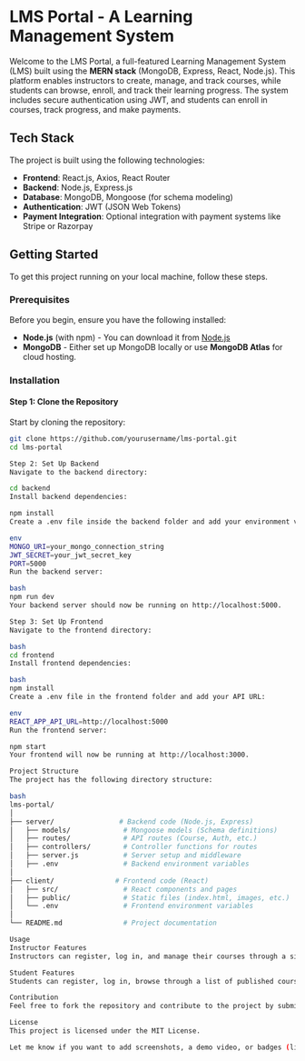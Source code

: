 # LMS Portal - A Learning Management System

Welcome to the LMS Portal, a full-featured Learning Management System (LMS) built using the **MERN stack** (MongoDB, Express, React, Node.js). This platform enables instructors to create, manage, and track courses, while students can browse, enroll, and track their learning progress. The system includes secure authentication using JWT, and students can enroll in courses, track progress, and make payments.

## Tech Stack

The project is built using the following technologies:

- **Frontend**: React.js, Axios, React Router
- **Backend**: Node.js, Express.js
- **Database**: MongoDB, Mongoose (for schema modeling)
- **Authentication**: JWT (JSON Web Tokens)
- **Payment Integration**: Optional integration with payment systems like Stripe or Razorpay

## Getting Started

To get this project running on your local machine, follow these steps.

### Prerequisites

Before you begin, ensure you have the following installed:

- **Node.js** (with npm) - You can download it from [Node.js](https://nodejs.org/)
- **MongoDB** - Either set up MongoDB locally or use **MongoDB Atlas** for cloud hosting.

### Installation

#### Step 1: Clone the Repository

Start by cloning the repository:

```bash
git clone https://github.com/yourusername/lms-portal.git
cd lms-portal

Step 2: Set Up Backend
Navigate to the backend directory:

cd backend
Install backend dependencies:

npm install
Create a .env file inside the backend folder and add your environment variables:

env
MONGO_URI=your_mongo_connection_string
JWT_SECRET=your_jwt_secret_key
PORT=5000
Run the backend server:

bash
npm run dev
Your backend server should now be running on http://localhost:5000.

Step 3: Set Up Frontend
Navigate to the frontend directory:

bash
cd frontend
Install frontend dependencies:

bash
npm install
Create a .env file in the frontend folder and add your API URL:

env
REACT_APP_API_URL=http://localhost:5000
Run the frontend server:

npm start
Your frontend will now be running at http://localhost:3000.

Project Structure
The project has the following directory structure:

bash
lms-portal/
│
├── server/                # Backend code (Node.js, Express)
│   ├── models/             # Mongoose models (Schema definitions)
│   ├── routes/             # API routes (Course, Auth, etc.)
│   ├── controllers/        # Controller functions for routes
│   ├── server.js           # Server setup and middleware
│   ├── .env                # Backend environment variables
│
├── client/               # Frontend code (React)
│   ├── src/                # React components and pages
│   ├── public/             # Static files (index.html, images, etc.)
│   └── .env                # Frontend environment variables
│
└── README.md               # Project documentation

Usage
Instructor Features
Instructors can register, log in, and manage their courses through a simple interface. They can add new courses, manage their content, and track student enrollment and revenue. Instructors can also organize the curriculum of their courses into structured lessons, including videos, quizzes, and assignments.

Student Features
Students can register, log in, browse through a list of published courses, and enroll in the ones they’re interested in. Once enrolled, they get access to course materials, track their progress, and watch video lectures. Students also receive a personalized dashboard displaying their purchased courses and progress.

Contribution
Feel free to fork the repository and contribute to the project by submitting a pull request. For major changes, please open an issue first to discuss what you would like to change.

License
This project is licensed under the MIT License.

Let me know if you want to add screenshots, a demo video, or badges (like GitHub stars, license, etc.) as well!

